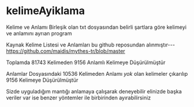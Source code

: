 # kelimeAyiklama
 Kelime ve Anlamı Birleşik olan txt dosyasından belirli şartlara göre  kelimeyi ve anlamını ayrıan program
 
 Kaynak Kelime Listesi ve Anlamları bu github reposundan alınmıştır---
 https://github.com/maidis/mythes-tr/blob/master
 
 
 Toplamda 81743 Kelimeden 9156 Anlamlı Kelimeye Düşürülmüştür
 
 Anlamlar Dosyasındaki 10536 Kelimeden Anlamı *yok* olan kelimeler çıkarılıp 9156 Kelimeye Düşürülmüştür
 
 Sizde uyguladığım mantığı anlamaya çalışarak deneyebilir elinizde başka veriler var ise benzer yöntemler ile birbirinden ayırabilirsiniz
